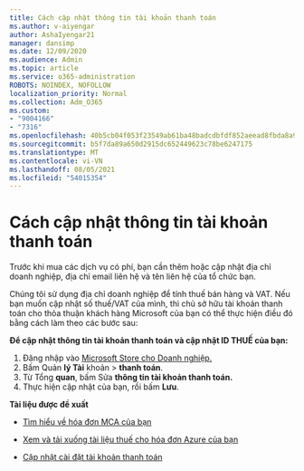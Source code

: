```yaml
---
title: Cách cập nhật thông tin tài khoản thanh toán
ms.author: v-aiyengar
author: AshaIyengar21
manager: dansimp
ms.date: 12/09/2020
ms.audience: Admin
ms.topic: article
ms.service: o365-administration
ROBOTS: NOINDEX, NOFOLLOW
localization_priority: Normal
ms.collection: Adm_O365
ms.custom:
- "9004166"
- "7316"
ms.openlocfilehash: 40b5cb04f053f23549ab61ba48badcdbfdf852aeead8fbda8a94e6e5184a3e73
ms.sourcegitcommit: b5f7da89a650d2915dc652449623c78be6247175
ms.translationtype: MT
ms.contentlocale: vi-VN
ms.lasthandoff: 08/05/2021
ms.locfileid: "54015354"
---
```

# <a name="how-to-update-billing-account-information"></a>Cách cập nhật thông tin tài khoản thanh toán

Trước khi mua các dịch vụ có phí, bạn cần thêm hoặc cập nhật địa chỉ doanh nghiệp, địa chỉ email liên hệ và tên liên hệ của tổ chức bạn.

Chúng tôi sử dụng địa chỉ doanh nghiệp để tính thuế bán hàng và VAT. Nếu bạn muốn cập nhật số thuế/VAT của mình, thì chủ sở hữu tài khoản thanh toán cho thỏa thuận khách hàng Microsoft của bạn có thể thực hiện điều đó bằng cách làm theo các bước sau:

**Để cập nhật thông tin tài khoản thanh toán và cập nhật ID THUẾ của bạn:**

1. Đăng nhập vào [Microsoft Store cho Doanh nghiệp.](https://businessstore.microsoft.com/)
1. Bấm Quản **lý Tài** khoản  >  **thanh toán**.
1. Từ Tổng **quan**, bấm Sửa **thông tin tài khoản thanh toán.**
1. Thực hiện cập nhật của bạn, rồi bấm **Lưu**. 

**Tài liệu được đề xuất**

- [Tìm hiểu về hóa đơn MCA của bạn](https://docs.microsoft.com/azure/cost-management-billing/understand/mca-understand-your-invoice)

- [Xem và tải xuống tài liệu thuế cho hóa đơn Azure của bạn](https://docs.microsoft.com/azure/cost-management-billing/understand/mca-download-tax-document)

- [Cập nhật cài đặt tài khoản thanh toán](https://docs.microsoft.com/microsoft-store/update-microsoft-store-for-business-account-settings)  
